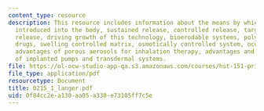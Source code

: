 ```yaml
---
content_type: resource
description: This resource includes information about the means by which a drug is
  introduced into the body, sustained release, controlled release, targeted (controlled)
  release, driving growth of this technology, bioerodable systems, polymers with pendant
  drugs, swelling controlled matrix, osmotically controlled system, ocular applications,
  advantages of porous aerosols for inhalation therapy, advantages and disadvantages
  of implanted pumps and transdermal systems.
file: https://ol-ocw-studio-app-qa.s3.amazonaws.com/courses/hst-151-principles-of-pharmacology-spring-2005/0f84cc2ea130aa05a330e73105ff7c5e_0215_1_langer.pdf
file_type: application/pdf
resourcetype: Document
title: 0215_1_langer.pdf
uid: 0f84cc2e-a130-aa05-a330-e73105ff7c5e
---
```


